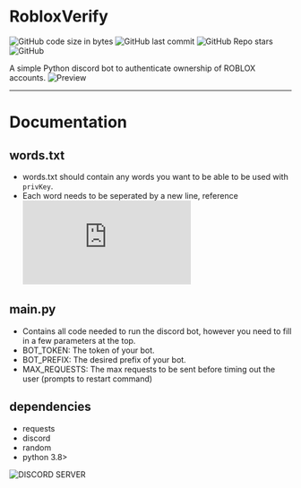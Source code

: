 # RobloxVerify
![GitHub code size in bytes](https://img.shields.io/github/languages/code-size/n0vuh/RobloxVerify?style=for-the-badge) ![GitHub last commit](https://img.shields.io/github/last-commit/n0vuh/RobloxVerify?style=for-the-badge) ![GitHub Repo stars](https://img.shields.io/github/stars/n0vuh/RobloxVerify?style=for-the-badge) ![GitHub](https://img.shields.io/github/license/n0vuh/RobloxVerify?style=for-the-badge)

A simple Python discord bot to authenticate ownership of ROBLOX accounts.
![Preview](https://i.imgur.com/UPGbJjw.gif)

---

# Documentation

## words.txt
  * words.txt should contain any words you want to be able to be used with `privKey`.
  * Each word needs to be seperated by a new line, reference ![here](https://github.com/n0vuh/RobloxVerify/words.txt)
 
## main.py
  * Contains all code needed to run the discord bot, however you need to fill in a few parameters at the top.
  * BOT_TOKEN: The token of your bot.
  * BOT_PREFIX: The desired prefix of your bot.
  * MAX_REQUESTS: The max requests to be sent before timing out the user (prompts to restart command)

## dependencies
  * requests
  * discord
  * random
  * python 3.8>
  
![DISCORD SERVER](https://novuh.dev/discord)
